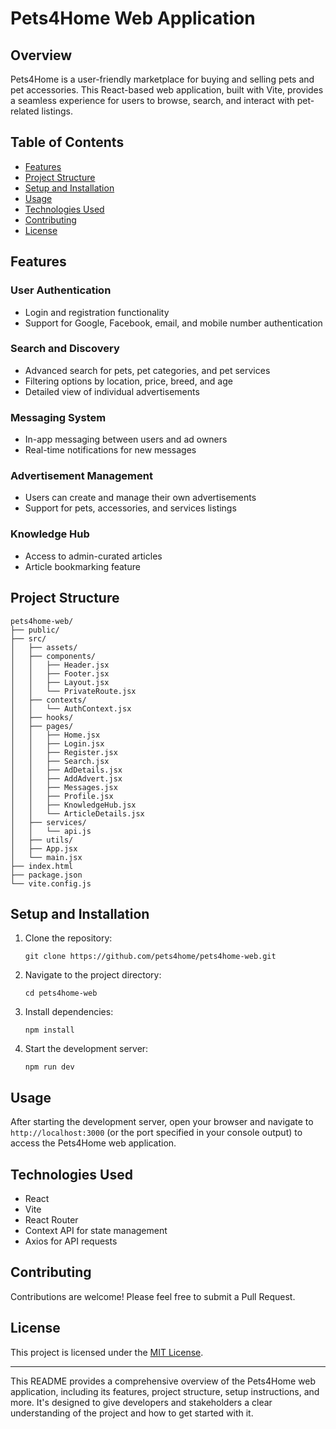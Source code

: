 # Pets4Home Web Application

## Overview

Pets4Home is a user-friendly marketplace for buying and selling pets and pet accessories. This React-based web application, built with Vite, provides a seamless experience for users to browse, search, and interact with pet-related listings.

## Table of Contents

- [Features](#features)
- [Project Structure](#project-structure)
- [Setup and Installation](#setup-and-installation)
- [Usage](#usage)
- [Technologies Used](#technologies-used)
- [Contributing](#contributing)
- [License](#license)

## Features

### User Authentication
- Login and registration functionality
- Support for Google, Facebook, email, and mobile number authentication

### Search and Discovery
- Advanced search for pets, pet categories, and pet services
- Filtering options by location, price, breed, and age
- Detailed view of individual advertisements

### Messaging System
- In-app messaging between users and ad owners
- Real-time notifications for new messages

### Advertisement Management
- Users can create and manage their own advertisements
- Support for pets, accessories, and services listings

### Knowledge Hub
- Access to admin-curated articles
- Article bookmarking feature

## Project Structure

```
pets4home-web/
├── public/
├── src/
│   ├── assets/
│   ├── components/
│   │   ├── Header.jsx
│   │   ├── Footer.jsx
│   │   ├── Layout.jsx
│   │   └── PrivateRoute.jsx
│   ├── contexts/
│   │   └── AuthContext.jsx
│   ├── hooks/
│   ├── pages/
│   │   ├── Home.jsx
│   │   ├── Login.jsx
│   │   ├── Register.jsx
│   │   ├── Search.jsx
│   │   ├── AdDetails.jsx
│   │   ├── AddAdvert.jsx
│   │   ├── Messages.jsx
│   │   ├── Profile.jsx
│   │   ├── KnowledgeHub.jsx
│   │   └── ArticleDetails.jsx
│   ├── services/
│   │   └── api.js
│   ├── utils/
│   ├── App.jsx
│   └── main.jsx
├── index.html
├── package.json
└── vite.config.js
```

## Setup and Installation

1. Clone the repository:
   ```
   git clone https://github.com/pets4home/pets4home-web.git
   ```

2. Navigate to the project directory:
   ```
   cd pets4home-web
   ```

3. Install dependencies:
   ```
   npm install
   ```

4. Start the development server:
   ```
   npm run dev
   ```

## Usage

After starting the development server, open your browser and navigate to `http://localhost:3000` (or the port specified in your console output) to access the Pets4Home web application.

## Technologies Used

- React
- Vite
- React Router
- Context API for state management
- Axios for API requests

## Contributing

Contributions are welcome! Please feel free to submit a Pull Request.

## License

This project is licensed under the [MIT License](LICENSE).

---

This README provides a comprehensive overview of the Pets4Home web application, including its features, project structure, setup instructions, and more. It's designed to give developers and stakeholders a clear understanding of the project and how to get started with it.